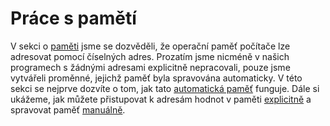 # Práce s pamětí
V sekci o [paměti](../../uvod/pamet.md) jsme se dozvěděli, že operační paměť počítače lze adresovat
pomocí číselných adres. Prozatím jsme nicméně v našich programech s žádnými adresami explicitně
nepracovali, pouze jsme vytvářeli proměnné, jejichž paměť byla spravována automaticky. V této sekci
se nejprve dozvíte o tom, jak tato [automatická paměť](automaticka_pamet.md) funguje. Dále si ukážeme,
jak můžete přistupovat k adresám hodnot v paměti [explicitně](ukazatele.md) a spravovat paměť
[manuálně](dynamicka_pamet.md).
